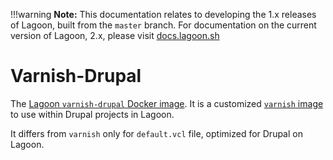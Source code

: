 !!!warning
    **Note:** This documentation relates to developing the 1.x releases of Lagoon, built from the `master` branch.
    For documentation on the current version of Lagoon, 2.x, please visit [docs.lagoon.sh](https://docs.lagoon.sh)

# Varnish-Drupal

The [Lagoon `varnish-drupal` Docker image](https://github.com/amazeeio/lagoon/blob/master/images/varnish-drupal/Dockerfile). It is a customized [`varnish` image](./) to use within Drupal projects in Lagoon.

It differs from `varnish` only for `default.vcl` file, optimized for Drupal on Lagoon.

